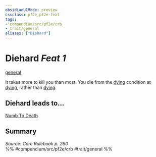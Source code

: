 ```yaml
---
obsidianUIMode: preview
cssclass: pf2e,pf2e-feat
tags:
- compendium/src/pf2e/crb
- trait/general
aliases: ["Diehard"]
---
```

# Diehard  *Feat 1*  
[general](../../rules/traits/general.md)  


It takes more to kill you than most. You die from the [dying](../../rules/conditions.md#Dying) condition at [dying](../../rules/conditions.md#Dying), rather than [dying](../../rules/conditions.md#Dying).

## Diehard leads to...

[Numb To Death](numb-to-death-logm.md)

## Summary

*Source: Core Rulebook p. 260*  
%% #compendium/src/pf2e/crb #trait/general %%